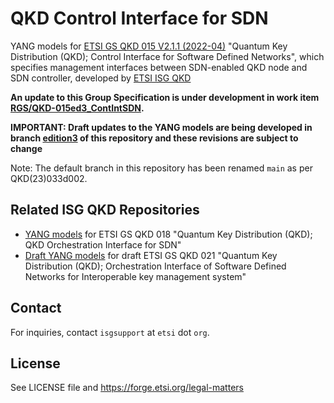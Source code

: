 # QKD Control Interface for SDN

YANG models for 
[ETSI GS QKD 015 V2.1.1 (2022-04)](https://www.etsi.org/deliver/etsi_gs/QKD/001_099/015/02.01.01_60/gs_QKD015v020101p.pdf) 
"Quantum Key Distribution (QKD); Control Interface for Software Defined Networks", which specifies management interfaces between SDN-enabled QKD node and SDN controller, developed by 
[ETSI ISG QKD](https://www.etsi.org/committee/qkd)

**An update to this Group Specification is under development in work item [RGS/QKD-015ed3_ContIntSDN](https://portal.etsi.org/webapp/workprogram/Report_WorkItem.asp?WKI_ID=67986).**

**IMPORTANT: Draft updates to the YANG models are being developed in branch [edition3](https://forge.etsi.org/rep/qkd/gs015-ctrl-int-sdn/-/tree/edition3) of this repository and these revisions are subject to change**

Note: The default branch in this repository has been renamed `main` as per QKD(23)033d002.

## Related ISG QKD Repositories

- [YANG models](https://forge.etsi.org/rep/qkd/gs018-orch-int-sdn) for
  ETSI GS QKD 018 "Quantum Key Distribution (QKD); QKD Orchestration Interface for SDN"
- [Draft YANG models](https://forge.etsi.org/rep/qkd/gs021-orch-interop-sdn) for
  draft ETSI GS QKD 021 "Quantum Key Distribution (QKD); Orchestration Interface of Software Defined Networks for Interoperable key management system"

## Contact

For inquiries, contact `isgsupport` at `etsi` dot `org`.

## License

See LICENSE file and https://forge.etsi.org/legal-matters
